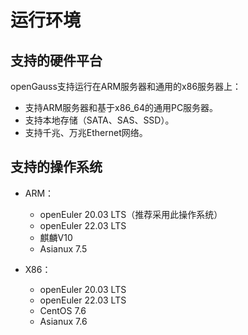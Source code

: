 # 运行环境<a name="ZH-CN_TOPIC_0289896513"></a>

## 支持的硬件平台<a name="zh-cn_topic_0283136535_zh-cn_topic_0237080615_zh-cn_topic_0231763749_zh-cn_topic_0059777704_se9be325cd0b04ac59d1bed4ff50dc00a"></a>

openGauss支持运行在ARM服务器和通用的x86服务器上：

-   支持ARM服务器和基于x86\_64的通用PC服务器。
-   支持本地存储（SATA、SAS、SSD）。
-   支持千兆、万兆Ethernet网络。

## 支持的操作系统<a name="zh-cn_topic_0283136535_zh-cn_topic_0237080615_zh-cn_topic_0231763749_zh-cn_topic_0059777704_sa3cc6a5214094aa9b46a22b25ba77c20"></a>

-   ARM：
    -   openEuler 20.03 LTS（推荐采用此操作系统）
    -   openEuler 22.03 LTS
    -   麒麟V10
    -   Asianux 7.5

-   X86：
    -   openEuler 20.03 LTS
    -   openEuler 22.03 LTS
    -   CentOS 7.6
    -   Asianux 7.6

